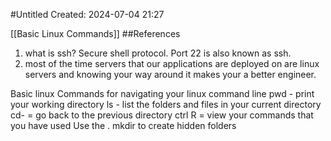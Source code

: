 #Untitled
Created: 2024-07-04 21:27

[[Basic Linux Commands]]
##References
1. what is ssh? Secure shell protocol. Port 22 is also known as ssh. 
2. most of the time servers that our applications are deployed on are linux servers and knowing your way around it makes your a better engineer.

Basic linux Commands for navigating your linux command line
pwd - print your working directory
ls - list the folders and files in your current directory
cd- = go back to the previous directory
ctrl R = view your commands that you have used
Use the . mkdir to create hidden folders 

